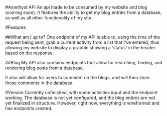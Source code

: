 #Amethyst API
An api made to be consumed by my website and blog (coming soon).  It features the ability to get my blog entries from a database, as well as all other functionality of my site.  

#Features

##What am I up to?
One endpoint of my API is able to, using the time of the request being sent, grab a current activity from a list that I've entered, thus allowing my website to display a graphic showing a 'status' in the header based on the response.

##Blog
My API also contains endpoints that allow for searching, finding, and rendering blog posts from a database.

It also will allow for users to comment on the blogs, and will then store those comments in the database.

#Version
Currently unfinished, with some activities input and the endpoint working.  The database is not yet configured, and the blog entires are not yet finalized in structure.  However, right now, everything is wireframed and has endpoints created.